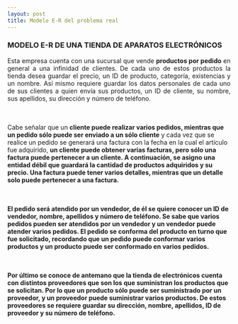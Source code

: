 ```yaml
---
layout: post
title: Modelo E-R del problema real
---
```

### MODELO E-R DE UNA TIENDA DE APARATOS ELECTRÓNICOS

<p style="text-align: justify;">Esta empresa cuenta con una sucursal que vende <b>productos por pedido</b> en general a una infinidad de clientes. De cada uno de estos productos la tienda desea guardar el precio, un ID de producto, categoría, existencias y un nombre. Así mismo requiere guardar los datos personales de cada uno de sus clientes a quien envía sus productos, un ID de cliente, su nombre, sus apellidos, su dirección y número de teléfono. 

<br><br>Cabe señalar que un <b>cliente puede realizar varios pedidos, mientras que un pedido sólo puede ser enviado a un sólo cliente</b> y cada vez que se realice un pedido se generará una factura con la fecha en la cual el artículo fue adquirido, <b>un cliente puede obtener <b>varias facturas, pero sólo una factura puede pertenecer a un cliente</b>. A continuación, se asigno una entidad débil que guardará la cantidad de productos adquiridos y su precio. Una factura <b>puede tener varios detalles, mientras que un detalle solo puede pertenecer a una factura</b>.

<br><br>El pedido será atendido por un vendedor, de él se quiere conocer un ID de vendedor, nombre, apellidos y número de teléfono. Se sabe <b>que varios pedidos pueden ser atendidos por un vendedor y un vendedor puede atender varios pedidos</b>. El pedido se conforma del producto en turno que fue solicitado, recordando que <b>un pedido puede conformar varios productos y un producto puede ser conformado en varios pedidos</b>.

<br><br>Por último se conoce de antemano que la tienda de electrónicos cuenta con distintos proveedores que son los que suministran los productos que se solicitan. Por lo <b>que un producto sólo puede ser suministrado por un proveedor, y un proveedor puede suministrar varios productos</b>. De estos proveedores se requiere guardar su dirección, nombre, apellidos, ID de proveedor y su número de teléfono.</p>
